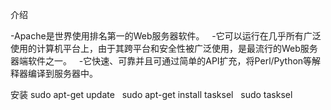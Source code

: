 介绍

-Apache是世界使用排名第一的Web服务器软件。  
-它可以运行在几乎所有广泛使用的计算机平台上，由于其跨平台和安全性被广泛使用，是最流行的Web服务器端软件之一。  
-它快速、可靠并且可通过简单的API扩充，将Perl/Python等解释器编译到服务器中。

安装
sudo apt-get update  
sudo apt-get install tasksel  
sudo tasksel

